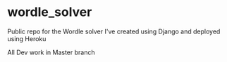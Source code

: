 # wordle_solver
Public repo for the Wordle solver I've created using Django and deployed using Heroku

All Dev work in Master branch
